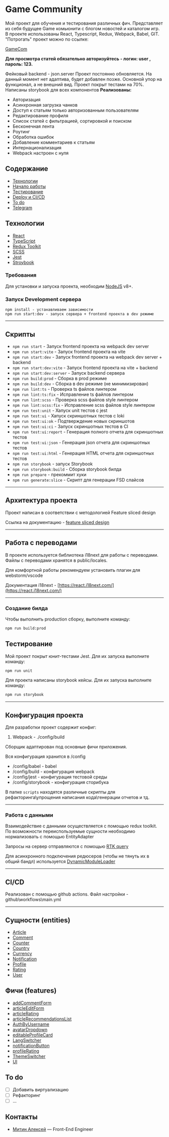 # Game Community
Мой проект для обучения и тестирования различных фич. 
Представляет из себя будущее Game комьюнити с блогом новостей и каталогом игр.
В проекте использованы React, Typescript, Redux, Webpack, Babel, GIT.
"Потрогать" проект можно по ссылке: 

[GameCom](https://majestic-lolly-a11882.netlify.app/)

**Для просмотра статей обязательно авторизуйтесь -  логин: user ,  пароль: 123.**

Фейковый backend - json.server
Проект постоянно обновляется. На данный момент нет адаптива, будет добавлен позже. Основной упор на функционал, а не внешний вид.
Проект покрыт тестами на 70%.
Написаны storybook для всех компонентов
**Реализованы:**
- Авторизация
- Асинхронная загрузка чанков
- Доступ к статьям только авторизованным пользователям
- Редактирование профиля
- Список статей с фильтрацией, сортировкой и поиском
- Бесконечная лента
- Роутинг
- Обработка ошибок
- Добавление комментариев к статьям
- Интернационализация
- Webpack настроен с нуля

## Содержание
- [Технологии](#технологии)
- [Начало работы](#начало-работы)
- [Тестирование](#тестирование)
- [Deploy и CI/CD](#deploy-и-ci/cd)
- [To do](#to-do)
- [Telegram](#Контакты)

## Технологии
- [React](https://react.dev/)
- [TypeScript](https://www.typescriptlang.org/)
- [Redux Toolkit](https://redux-toolkit.js.org/)
- [SCSS](https://sass-scss.ru/)
- [Jest](https://jestjs.io/ru/)
- [Stroybook](https://storybook.js.org/)

### Требования
Для установки и запуска проекта, необходим [NodeJS](https://nodejs.org/) v8+.

### Запуск Development сервера
```
npm install - устанавливаем зависимости
npm run start:dev - запуск сервера + frontend проекта в dev режиме
```

----

## Скрипты

- `npm run start` - Запуск frontend проекта на webpack dev server
- `npm run start:vite` - Запуск frontend проекта на vite
- `npm run start:dev` - Запуск frontend проекта на webpack dev server + backend
- `npm run start:dev:vite` - Запуск frontend проекта на vite + backend
- `npm run start:dev:server` - Запуск backend сервера
- `npm run build:prod` - Сборка в prod режиме
- `npm run build:dev` - Сборка в dev режиме (не минимизирован)
- `npm run lint:ts` - Проверка ts файлов линтером
- `npm run lint:ts:fix` - Исправление ts файлов линтером
- `npm run lint:scss` - Проверка scss файлов style линтером
- `npm run lint:scss:fix` - Исправление scss файлов style линтером
- `npm run test:unit` - Хапуск unit тестов с jest
- `npm run test:ui` - Хапуск скриншотных тестов с loki
- `npm run test:ui:ok` - Подтверждение новых скриншотов
- `npm run test:ui:ci` - Запуск скриншотных тестов в CI
- `npm run test:ui:report` - Генерация полного отчета для скриншотных тестов
- `npm run test:ui:json` - Генерация json отчета для скриншотных тестов
- `npm run test:ui:html` - Генерация HTML отчета для скриншотных тестов
- `npm run storybook` - запуск Storybook
- `npm run storybook:build` - Сборка storybook билда
- `npm run prepare` - прекоммит хуки
- `npm run generate:slice` - Скрипт для генерации FSD слайсов

----

## Архитектура проекта

Проект написан в соответствии с методологией Feature sliced design

Ссылка на документацию - [feature sliced design](https://feature-sliced.design/docs/get-started/tutorial)

----

## Работа с переводами

В проекте используется библиотека i18next для работы с переводами.
Файлы с переводами хранятся в public/locales.

Для комфортной работы рекомендуем установить плагин для webstorm/vscode

Документация i18next - [https://react.i18next.com/](https://react.i18next.com/)

----

### Создание билда
Чтобы выполнить production сборку, выполните команду: 
```sh
npm run build:prod
```

## Тестирование

Мой проект покрыт юнит-тестами Jest. Для их запуска выполните команду:
```sh
npm run unit
```

Для проекта написаны storybook кейсы. Для их запуска выполните команду:
```sh
npm run storybook
```
----

## Конфигурация проекта

Для разработки проект содержит конфиг:
1. Webpack - ./config/build

Сборщик адаптирован под основные фичи приложения.

Вся конфигурация хранится в /config
- /config/babel - babel
- /config/build - конфигурация webpack
- /config/jest - конфигурация тестовой среды
- /config/storybook - конфигурация сторибука

В папке `scripts` находятся различные скрипты для рефакторинга\упрощения написания кода\генерации отчетов и тд.

----

### Работа с данными

Взаимодействие с данными осуществляется с помощью redux toolkit.
По возможности переиспользуемые сущности необходимо нормализовать с помощью EntityAdapter

Запросы на сервер отправляются с помощью [RTK query](/src/shared/api/rtkApi.ts)

Для асинхронного подключения редюсеров (чтобы не тянуть их в общий бандл) используется
[DynamicModuleLoader](/src/shared/lib/components/DynamicModuleLoader/DynamicModuleLoader.tsx)

----

## CI/CD
Реализован с помощью github actions. Файл настройки - github\workflows\main.yml

----

## Сущности (entities)

- [Article](/src/entities/Article)
- [Comment](/src/entities/Comment)
- [Counter](/src/entities/Counter)
- [Country](/src/entities/Country)
- [Currency](/src/entities/Currency)
- [Notification](/src/entities/Notification)
- [Profile](/src/entities/Profile)
- [Rating](/src/entities/Rating)
- [User](/src/entities/User)

## Фичи (features)

- [addCommentForm](/src/features/addCommentForm)
- [articleEditForm](/src/features/articleEditForm)
- [articleRating](/src/features/articleRating)
- [articleRecommendationsList](/src/features/articleRecommendationsList)
- [AuthByUsername](/src/features/AuthByUsername)
- [avatarDropdown](/src/features/avatarDropdown)
- [editableProfileCard](/src/features/editableProfileCard)
- [LangSwitcher](/src/features/LangSwitcher)
- [notificationButton](/src/features/notificationButton)
- [profileRating](/src/features/profileRating)
- [ThemeSwitcher](/src/features/ThemeSwitcher)
- [UI](/src/features/UI)

## To do
- [ ] Добавить виртуализацию
- [ ] Рефакторинг
- [ ] ...

## Контакты

- [Митин Алексей](https://t.me/n1kaka) — Front-End Engineer
 

